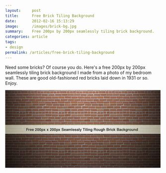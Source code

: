 ```yaml
---
layout:     post
title:      Free Brick Tiling Background
date:       2012-02-16 15:13:29
image:      /images/brick-bg.jpg
summary:    Free 200px by 200px seamlessly tiling brick background.
categories: article
tags:
- design
permalink: /articles/free-brick-tiling-background
---
```


Need some bricks? Of course you do. Here's a free 200px by 200px seamlessly tiling brick background I made from a photo of my bedroom wall. These are good old-fashioned red bricks laid down in 1931 or so. Enjoy.

<a target="blank" href="/images/brick-tile.jpg"><img src="/images/brick-bg.jpg" /></a>
